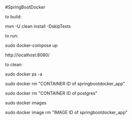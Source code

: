 
#SpringBootDocker

to build:

mvn -U clean install -DskipTests

to run:

sudo docker-compose up

http://localhost:8080/

to clean:

sudo docker ps -a

sudo docker rm "CONTAINER ID of springbootdocker_app"

sudo docker rm  "CONTAINER ID of postgres"

sudo docker images

sudo docker image rm "IMAGE ID of  springbootdocker_app"
